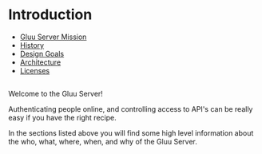 # Introduction

- [Gluu Server Mission](./gluu-server-mission.md)
- [History](./history.md)
- [Design Goals](./design-goals.md)
- [Architecture](./architecture.md)
- [Licenses](./licenses.md)

## 

Welcome to the Gluu Server!

Authenticating people online, and controlling access to API's can be really easy 
if you have the right recipe. 

In the sections listed above you will find some high level information about the
who, what, where, when, and why of the Gluu Server.

